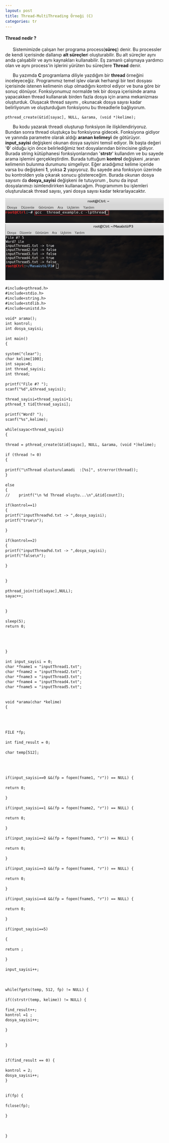 ```yaml
---
layout: post
title: Thread-MultiThreading Örneği (C)
categories: tr
---
```








<h4>Thread nedir ?</h4> 

&nbsp;&nbsp;&nbsp;&nbsp;&nbsp;&nbsp;Sistemimizde çalışan her programa process(<strong>süreç</strong>) denir. Bu processler
de kendi içerisinde dallanıp <strong>alt süreçler</strong>i oluşturabilir. Bu alt süreçler aynı anda çalışabilir ve aynı kaynakları kullanabilir. Eş zamanlı çalışmaya yardımcı olan ve aynı process'in işlerini yürüten bu süreçlere <strong>Thread</strong> denir. 
 
&nbsp;&nbsp;&nbsp;&nbsp;&nbsp;&nbsp;Bu yazımda <strong>C</strong> programlama diliyle yazdığım bir <strong>thread</strong> örneğini inceleyeceğiz. Programımız
temel işlev olarak herhangi bir text dosyası içerisinde istenen kelimenin olup olmadığını
kontrol ediyor ve buna göre bir sonuç dönüyor. Fonksiyonumuz normalde tek bir dosya içerisinde arama 
yapacakken thread kullanarak birden fazla dosya için arama mekanizması oluşturduk. Oluşacak thread
sayımı , okunacak dosya sayısı kadar belirliyorum ve oluşturduğum fonksiyonu bu threadlerle
bağlıyorum.

	pthread_create(&tid[sayac], NULL, &arama, (void *)kelime);

&nbsp;&nbsp;&nbsp;&nbsp;&nbsp;&nbsp;Bu kodu yazarak threadi oluşturup fonksiyon ile ilişkilendiriyoruz. Bundan sonra thread oluştukça bu
fonksiyona gidecek. Fonksiyona gidiyor ve yanında parametre olarak aldığı <strong>aranan kelimeyi</strong> de götürüyor. <strong>input_sayisi</strong> değişkeni okunan dosya sayisini temsil ediyor. İlk başta değeri '<strong>0</strong>'
olduğu için önce belirlediğimiz text dosyalarından birincisine gidiyor. Burada string kütüphanesi 
fonksiyonlarından  '<strong>strstr</strong>' kullandım ve  bu sayede arama işlemini gerçekleştirdim.  Burada tuttuğum
<strong>kontrol</strong> değişkeni ,aranan kelimenin bulunma durumunu simgeliyor. Eğer aradığımız kelime içeride 
varsa bu değişkeni <strong>1</strong>, yoksa <strong>2</strong> yapıyoruz. Bu sayede ana fonksiyon üzerinde bu kontrolden yola çıkarak
sonucu göstereceğim. Burada okunan dosya sayısını da <strong>dosya_sayisi</strong> değişkeni ile tutuyorum , bunu da 
input dosyalarımızı isimlendirirken kullanacağım. Programımım bu işlemleri oluşturulacak thread 
sayısı, yani dosya sayısı kadar tekrarlayacaktır. 


<img src="/img/thread/compile.png">
<img src="/img/thread/result.png">


	#include<pthread.h>
	#include<stdio.h>
	#include<string.h>
	#include<stdlib.h>
	#include<unistd.h>

	void* arama();
	int kontrol;
	int dosya_sayisi;

	int main()
	{

	system("clear");
	char kelime[100];
	int sayac=0;
	int thread_sayisi;
	int thread;

	printf("File #? ");
	scanf("%d",&thread_sayisi);

	thread_sayisi=thread_sayisi+1;
	pthread_t tid[thread_sayisi];

	printf("Word? ");
	scanf("%s",kelime);

	while(sayac<thread_sayisi)
	{

	thread = pthread_create(&tid[sayac], NULL, &arama, (void *)kelime);

	if (thread != 0)
	{

	printf("\nThread olusturulamadi  :[%s]", strerror(thread));
	}

	else
	{
	//	  printf("\n %d Thread oluştu...\n",&tid[count]);

	if(kontrol==1)
	{
	printf("inputThread%d.txt -> ",dosya_sayisi);
	printf("true\n");

	}

	if(kontrol==2)
	{
	printf("inputThread%d.txt -> ",dosya_sayisi);
	printf("false\n");

	}


	}

	pthread_join(tid[sayac],NULL);
	sayac++;


	}

	sleep(5);
	return 0;




	}

	int input_sayisi = 0;
	char *fname1 = "inputThread1.txt";
	char *fname2 = "inputThread2.txt";
	char *fname3 = "inputThread3.txt";
	char *fname4 = "inputThread4.txt";
	char *fname5 = "inputThread5.txt";


	void *arama(char *kelime) 
	{




	FILE *fp;

	int find_result = 0;

	char temp[512];

	


	if(input_sayisi==0 &&(fp = fopen(fname1, "r")) == NULL) {

	return 0;

	}

	if(input_sayisi==1 &&(fp = fopen(fname2, "r")) == NULL) {

	return 0;

	}

	if(input_sayisi==2 &&(fp = fopen(fname3, "r")) == NULL) {

	return 0;

	}

	if(input_sayisi==3 &&(fp = fopen(fname4, "r")) == NULL) {

	return 0;

	}

	if(input_sayisi==4 &&(fp = fopen(fname5, "r")) == NULL) {

	return 0;

	}

	if(input_sayisi==5)

	{

	return ;

	}

	input_sayisi++;



	while(fgets(temp, 512, fp) != NULL) {

	if((strstr(temp, kelime)) != NULL) {

	find_result++;
	kontrol =1 ;
	dosya_sayisi++;

	}


	}


	if(find_result == 0) {

	kontrol = 2;
	dosya_sayisi++;
	}


	if(fp) {

	fclose(fp);

	}



	}










